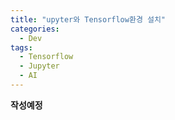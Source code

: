 ```yaml
---
title: "upyter와 Tensorflow환경 설치"
categories:
  - Dev
tags:
  - Tensorflow
  - Jupyter
  - AI
---
```


**작성예정**
